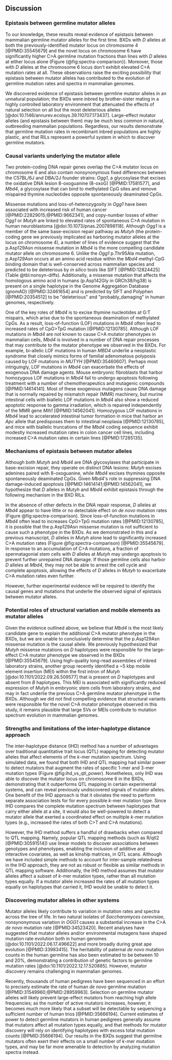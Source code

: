 ## Discussion

### Epistasis between germline mutator alleles

To our knowledge, these results reveal evidence of epistasis between mammalian germline mutator alleles for the first time. 
BXDs with *D* alleles at both the previously-identified mutator locus on chromosome 4 [@PMID:35545679] and the novel locus on chromosome 6 have significantly higher C>A germline mutation fractions than lines with *D* alleles at either locus alone (Figure {@fig:spectra-comparison}).
Moreover, those with *D* alleles at the chromosome 6 locus don't exhibit elevated C>A mutation rates at all. 
These observations raise the exciting possibility that epistasis between mutator alleles has contributed to the evolution of germline mutation rates and spectra in mammalian genomes.

We discovered evidence of epistasis between germline mutator alleles in an unnatural population; the BXDs were inbred by brother-sister mating in a highly controlled laboratory environment that attenuated the effects of natural selection on all but the most deleterious alleles [@doi:10.1146/annurev.ecolsys.39.110707.173437]. 
Large-effect mutator alleles (and epistasis between them) may be much less common in natural, outbreeding mammalian populations. 
Regardless, our results demonstrate that germline mutation rates in recombinant inbred populations are highly plastic, and that RILs represent a powerful system in which to discover germline mutators.

### Causal variants underlying the mutator allele

Two protein-coding DNA repair genes overlap the C>A mutator locus on chromosome 6 and also contain nonsynonymous fixed differences between the C57BL/6J and DBA/2J founder strains: *Ogg1*, a glycosylase that excises the oxidative DNA lesion 8-oxoguanine (8-oxoG) [@PMID:17581577], and *Mbd4*, a glycosylase that can bind to methylated CpG sites and remove mispaired thymine nucleotides opposite spontaneously deaminated CpGs. 

Missense mutations and loss-of-heterozygosity in *Ogg1* have been associated with increased risk of human cancer [@PMID:22829015;@PMID:9662341], and copy-number losses of either *Ogg1* or *Mutyh* are linked to elevated rates of spontaneous C>A mutation in human neuroblastoma [@doi:10.1073/pnas.2007898118]. 
Although *Ogg1* is a member of the same base-excision repair pathway as *Mutyh* (the protein-coding gene we previously implicated as harboring mutator alleles at the locus on chromosome 4), a number of lines of evidence suggest that the p.Asp129Asn missense mutation in *Mbd4* is the more compelling candidate mutator allele on chromosome 6. 
Unlike the *Ogg1* p.Thr95Ala mutation, p.Asp129Asn occurs at an amino acid residue within the *Mbd4* methyl-CpG binding domain that is well-conserved across mammalian species and predicted to be deleterious by *in silico* tools like SIFT [@PMID:12824425] (Table @tbl:nonsyn-diffs). 
Additionally, a missense mutation that affects the homologous amino acid in humans (p.Asp142Gly in GRCh38/hg38) is present on a single haplotype in the Genome Aggregation Database (gnomAD) [@PMID:32461654] and is predicted by SIFT and Polyphen [@PMID:20354512] to be "deleterious" and "probably_damaging" in human genomes, respectively. 

One of the key roles of *Mbd4* is to excise thymine nucleotides at G:T mispairs, which arise due to the spontaneous deamination of methylated CpGs. 
As a result, loss-of-function (LOF) mutations in *Mbd4* often lead to increased rates of CpG>TpG mutation [@PMID:12130785]. 
Although LOF mutations in *Mbd4* are not known to cause C>A mutator phenotypes in mammalian cells, *Mbd4* is involved in a number of DNA repair processes that may contribute to the mutator phenotype we observed in the BXDs. 
For example, bi-allelic LOF mutations in human *MBD4* underlie a neoplastic syndrome that closely mimics forms of familial adenomatous polyposis caused by LOF mutations in *MUTYH* [@PMID:35460607]. 
Perhaps most intriguingly, LOF mutations in *Mbd4* can exacerbate the effects of exogenous DNA damage agents. 
Mouse embryonic fibroblasts that harbor homozygous LOF mutations in *Mbd4* fail to undergo apoptosis following treatment with a number of chemotherapeutics and mutagenic compounds [@PMID:14614141]. 
Most of these exogenous mutagens cause DNA damage that is normally repaired by mismatch repair (MMR) machinery, but murine intestinal cells with biallelic LOF mutations in *Mbd4* also show a reduced apoptotic response to gamma irradiation, which is repaired independently of the MMR gene *Mlh1* [@PMID:14562041]. 
Homozygous LOF mutations in *Mbd4* lead to accelerated intestinal tumor formation in mice that harbor an *Apc* allele that predisposes them to intestinal neoplasia [@PMID:12130785], and mice with biallelic truncations of the *Mbd4* coding sequence exhibit modestly increased mutation rates in colon cancer cell lines, including increased C>A mutation rates in certain lines [@PMID:17285135].

### Mechanisms of epistasis between mutator alleles

Although both *Mutyh* and *Mbd4* are DNA glycosylases that participate in base-excision repair, they operate on distinct DNA lesions: *Mutyh* excises adenines paired with 8-oxoguanine, while *Mbd4* excises thymines opposite spontaneously deaminated CpGs. 
Given *Mbd4*'s role in suppressing DNA damage-induced apoptosis [@PMID:14614141;@PMID:14562041], we hypothesize that *D* alleles in *Mutyh* and *Mbd4* exhibit epistasis through the following mechanism in the BXD RILs.

In the absence of other defects in the DNA repair response, *D* alleles at *Mbd4* appear to have little or no detectable effect on *de novo* mutation rates (Figure @fig:spectra-comparison). 
Since loss-of-function mutations in *Mbd4* often lead to increases CpG>TpG mutation rates [@PMID:12130785], it is possible that the p.Asp129Asn missense mutation is not sufficient to cause such a phenotype in the BXDs. 
As we demonstrated in this and a previous manuscript, *D* alleles in *Mutyh* alone lead to significantly increased C>A mutation rates (Figure @fig:spectra-comparison) [@PMID:35545679]. 
In response to an accumulation of C>A mutations, a fraction of spermatagonial stem cells with *D* alleles at *Mutyh* may undergo apoptosis to prevent further unrepaired DNA damage. 
If those germline cells also harbor *D* alleles at *Mbd4*, they may not be able to arrest the cell cycle and complete apoptosis, allowing the effects of *D* alleles in *Mutyh* to exacerbate C>A mutation rates even further.

However, further experimental evidence will be required to identify the causal genes and mutations that underlie the observed signal of epistasis between mutator alleles.

### Potential roles of structural variation and mobile elements as mutator alleles

Given the evidence outlined above, we believe that *Mbd4* is the most likely candidate gene to explain the additional C>A mutator phenotype in the BXDs, but we are unable to conclusively determine that the p.Asp129Asn missense mutation is the causal allele. 
We previously hypothesized that *Mutyh* missense mutations on *D* haplotypes were responsible for the large-effect C>A mutator phenotype we observed in the BXDs [@PMID:35545679]. 
Using high-quality long-read assemblies of inbred laboratory strains, another group recently identified a ~5 kbp mobile element insertion (MEI) within the first intron of *Mutyh* [@doi:10.1101/2022.09.26.509577] that is present on *D* haplotypes and absent from *B* haplotypes. 
This MEI is associated with significantly reduced expression of *Mutyh* in embryonic stem cells from laboratory strains, and may in fact underlie the previous C>A germline mutator phenotype in the BXDs. 
Although we did not find compelling evidence that structural variants were responsible for the novel C>A mutator phenotype observed in this study, it remains plausible that large SVs or MEIs contribute to mutation spectrum evolution in mammalian genomes.

### Strengths and limitations of the inter-haplotype distance approach

The inter-haplotype distance (IHD) method has a number of advantages over traditional quantitative trait locus (QTL) mapping for detecting mutator alleles that affect elements of the $k$-mer mutation spectrum.
Using simulated data, we found that both IHD and QTL mapping had similar power to detect mutators that augment the rates of specific 1-mer and 3-mer mutation types (Figure @fig:ihd_vs_qtl_power).
Nonetheless, only IHD was able to discover the mutator locus on chromosome 6 in the BXDs, demonstrating that it outperforms QTL mapping in certain experimental systems, and can reveal previously undiscovered signals of mutator alleles.
One benefit of the IHD approach is that it obviates the need to perform separate association tests for for every possible $k$-mer mutation type.
Since IHD compares the complete mutation spectrum between haplotypes that carry either allele at a site, it would also be well-powered to detect a mutator allele that exerted a coordinated effect on multiple $k$-mer mutation types (e.g., increased the rates of both C>T and C>A mutations).

However, the IHD method suffers a handful of drawbacks when compared to QTL mapping.
Namely, popular QTL mapping methods (such as R/qtl2 [@PMID:30591514]) use linear models to discover associations between genotypes and phenotypes, enabling the inclusion of additive and interactive covariates, as well as kinship matrices, in QTL scans.
Although we have included simple methods to account for inter-sample relatedness in the IHD approach, they are not as robust or flexible as similar methods in QTL mapping software.
Additionally, the IHD method assumes that mutator alleles affect a subset of $k$-mer mutation types, rather than all mutation types equally.
If a mutator allele increased the rates of all mutation types equally on haplotypes that carried it, IHD would be unable to detect it.


### Discovering mutator alleles in other systems

Mutator alleles likely contribute to variation in mutation rates and spectra across the tree of life. 
In two natural isolates of *Saccharomyces cerevisiae*, nonsynonymous variation in *OGG1* causes a substantial increase in the C>A *de novo* mutation rate [@PMID:34523420]. 
Recent analyses have suggested that mutator alleles and/or environmental mutagens have shaped mutation rate evolution both in human genomes [@doi:10.1101/2022.06.17.496622] and more broadly during great ape evolution [@PMID:33983415]. 
The heritability of paternal *de novo* mutation counts in the human germline has also been estimated to be between 10 and 20%, demonstrating a contribution of genetic factors to germline mutation rates [@doi:10.1101/2022.12.17.520885]. 
However, mutator discovery remains challenging in mammalian genomes.

Recently, thousands of human pedigrees have been sequenced in an effort to precisely estimate the rate of human *de novo* germline mutation [@PMID:31549960;@PMID:28959963]. 
Selection on germline mutator alleles will likely prevent large-effect mutators from reaching high allele frequencies; as the number of active mutators increases, however, it becomes much more likely that a subset will be detectable by sequencing a sufficient number of human trios [@PMID:35666194]. 
Current estimates of power to detect germline mutators in human pedigrees generally assume that mutators affect all mutation types equally, and that methods for mutator discovery will rely on identifying haplotypes with excess total mutation counts [@PMID:35666194]. 
Our results in the BXDs suggest that germline mutators often exert their effects on a small number of $k$-mer mutation types, and may be far more amenable to detection by analyzing mutation spectra instead.


<!-- ### Using germline mutation spectra to identify mutator alleles

Germline mutation spectra are a rich source of information about the demographic history of populations, as well as the activity of both exogenous and endogenous sources of mutation throughout time. For example, by analyzing the 3-mer mutation spectrum in a collection of human genomes, Harris and Pritchard [@PMID:28440220] discovered a "pulse" of TCC>TTC mutation activity in European populations that likely occurred between 15,000 and 2,000 years ago, and perhaps began even earlier [@PMID:34016747]).

Within somatic tissues, mutation spectra can also be used to uncover the mutational processes active in particular populations of cells [@PMID:23945592]. New computational methods have been developed to extract "mutational signatures" from large databases of somatic mutations in cancer [@PMID:36388765]. These signatures, which describe the relative frequency of each 3-mer mutation type, can often be precisely attributed to chemotherapeutic agents, exposures to environmental mutagens, or loss-of-function mutations in genes encoding DNA repair or replication proteins [@PMID:23945592;@PMID:31740835;@PMID:27811275]. 

Although a germline mutator allele should increase the absolute count of mutations on a linked haplotype, our results demonstrate that its effects can be more easily detectable by examining mutation *spectra* instead. For example, *D* alleles at the mutator locus on chromosome 6 augment the C>A mutation rate by a factor of approximately 1.2 (Figure {@fig:distance-results}). Since C>A mutations comprise approximately 10% of all germline mutations to begin with, *D* alleles only increase the overall germline mutation rate by about 2%. Given the depth of information that can be encoded in the mutation spectrum, we expect that mutation spectra can be further exploited to discover genetic modifiers of the mutation rate in other study systems, as well.  -->